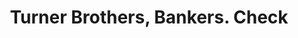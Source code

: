 ---
doi: 10.7916/D8612BDH
date_other: '1860'
date_other_textual: 1860-1869
form: printed ephemera
genre:
- Checks (bank checks)
name:
- Turner Brothers, Bankers
object_in_context_url: https://biggert.cul.columbia.edu/items/view/ave_biggert_01135
subject_hierarchical_geographic:
- New York, New York, United States
subject_name:
- Turner Brothers, Bankers
title: Turner Brothers, Bankers. Check
sort_title: Turner Brothers, Bankers. Check
call_number: ave_biggert_01135
coordinates:
- 40.71277777777778,-74.00583333333333
pid: ave_biggert_01135
identifiers: ave_biggert_01135
thumbnail: https://derivativo-3.library.columbia.edu/iiif/2/ldpd:344962/full/!256,256/0/native.jpg
permalink: "/items/ave_biggert_01135/"
layout: iiif-image-page
---